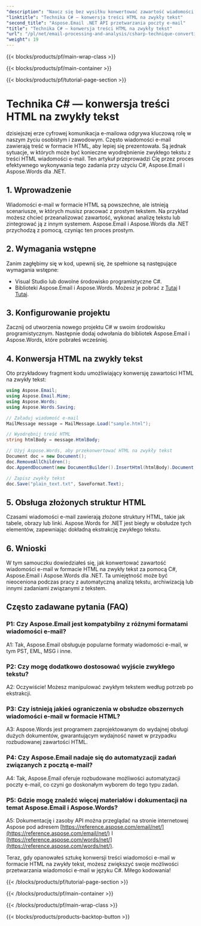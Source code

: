 ```yaml
---
"description": "Naucz się bez wysiłku konwertować zawartość wiadomości e-mail HTML na zwykły tekst za pomocą Aspose.Email dla .NET. Szczegółowy przewodnik i kod. Odkryj teraz!"
"linktitle": "Technika C# — konwersja treści HTML na zwykły tekst"
"second_title": "Aspose.Email .NET API przetwarzania poczty e-mail"
"title": "Technika C# — konwersja treści HTML na zwykły tekst"
"url": "/pl/net/email-processing-and-analysis/csharp-technique-converting-html-body-to-plain-text/"
"weight": 19
---
```


{{< blocks/products/pf/main-wrap-class >}}

{{< blocks/products/pf/main-container >}}

{{< blocks/products/pf/tutorial-page-section >}}

# Technika C# — konwersja treści HTML na zwykły tekst


dzisiejszej erze cyfrowej komunikacja e-mailowa odgrywa kluczową rolę w naszym życiu osobistym i zawodowym. Często wiadomości e-mail zawierają treść w formacie HTML, aby lepiej się prezentowała. Są jednak sytuacje, w których może być konieczne wyodrębnienie zwykłego tekstu z treści HTML wiadomości e-mail. Ten artykuł przeprowadzi Cię przez proces efektywnego wykonywania tego zadania przy użyciu C#, Aspose.Email i Aspose.Words dla .NET.

## 1. Wprowadzenie

Wiadomości e-mail w formacie HTML są powszechne, ale istnieją scenariusze, w których musisz pracować z prostym tekstem. Na przykład możesz chcieć przeanalizować zawartość, wykonać analizę tekstu lub zintegrować ją z innym systemem. Aspose.Email i Aspose.Words dla .NET przychodzą z pomocą, czyniąc ten proces prostym.

## 2. Wymagania wstępne

Zanim zagłębimy się w kod, upewnij się, że spełnione są następujące wymagania wstępne:
- Visual Studio lub dowolne środowisko programistyczne C#.
- Biblioteki Aspose.Email i Aspose.Words. Możesz je pobrać z [Tutaj](https://releases.aspose.com/email/net/) I [Tutaj](https://releases.aspose.com/words/net/).

## 3. Konfigurowanie projektu

Zacznij od utworzenia nowego projektu C# w swoim środowisku programistycznym. Następnie dodaj odwołania do bibliotek Aspose.Email i Aspose.Words, które pobrałeś wcześniej.

## 4. Konwersja HTML na zwykły tekst

Oto przykładowy fragment kodu umożliwiający konwersję zawartości HTML na zwykły tekst:

```csharp
using Aspose.Email;
using Aspose.Email.Mime;
using Aspose.Words;
using Aspose.Words.Saving;

// Załaduj wiadomość e-mail
MailMessage message = MailMessage.Load("sample.html");

// Wyodrębnij treść HTML
string htmlBody = message.HtmlBody;

// Użyj Aspose.Words, aby przekonwertować HTML na zwykły tekst
Document doc = new Document();
doc.RemoveAllChildren();
doc.AppendDocument(new DocumentBuilder().InsertHtml(htmlBody).Document, ImportFormatMode.KeepSourceFormatting);

// Zapisz zwykły tekst
doc.Save("plain_text.txt", SaveFormat.Text);
```

## 5. Obsługa złożonych struktur HTML

Czasami wiadomości e-mail zawierają złożone struktury HTML, takie jak tabele, obrazy lub linki. Aspose.Words for .NET jest biegły w obsłudze tych elementów, zapewniając dokładną ekstrakcję zwykłego tekstu.

## 6. Wnioski

W tym samouczku dowiedziałeś się, jak konwertować zawartość wiadomości e-mail w formacie HTML na zwykły tekst za pomocą C#, Aspose.Email i Aspose.Words dla .NET. Ta umiejętność może być nieoceniona podczas pracy z automatyczną analizą tekstu, archiwizacją lub innymi zadaniami związanymi z tekstem.

## Często zadawane pytania (FAQ)

### P1: Czy Aspose.Email jest kompatybilny z różnymi formatami wiadomości e-mail?
A1: Tak, Aspose.Email obsługuje popularne formaty wiadomości e-mail, w tym PST, EML, MSG i inne.

### P2: Czy mogę dodatkowo dostosować wyjście zwykłego tekstu?
A2: Oczywiście! Możesz manipulować zwykłym tekstem według potrzeb po ekstrakcji.

### P3: Czy istnieją jakieś ograniczenia w obsłudze obszernych wiadomości e-mail w formacie HTML?
A3: Aspose.Words jest programem zaprojektowanym do wydajnej obsługi dużych dokumentów, gwarantującym wydajność nawet w przypadku rozbudowanej zawartości HTML.

### P4: Czy Aspose.Email nadaje się do automatyzacji zadań związanych z pocztą e-mail?
A4: Tak, Aspose.Email oferuje rozbudowane możliwości automatyzacji poczty e-mail, co czyni go doskonałym wyborem do tego typu zadań.

### P5: Gdzie mogę znaleźć więcej materiałów i dokumentacji na temat Aspose.Email i Aspose.Words?
A5: Dokumentację i zasoby API można przeglądać na stronie internetowej Aspose pod adresem [https://reference.aspose.com/email/net/](https://reference.aspose.com/email/net/) I [https://reference.aspose.com/words/net/](https://reference.aspose.com/words/net/).

Teraz, gdy opanowałeś sztukę konwersji treści wiadomości e-mail w formacie HTML na zwykły tekst, możesz zwiększyć swoje możliwości przetwarzania wiadomości e-mail w języku C#. Miłego kodowania!

{{< /blocks/products/pf/tutorial-page-section >}}

{{< /blocks/products/pf/main-container >}}

{{< /blocks/products/pf/main-wrap-class >}}

{{< blocks/products/products-backtop-button >}}